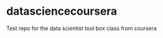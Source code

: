 datasciencecoursera
===================

Test repo for the data scientist tool box class from coursera
